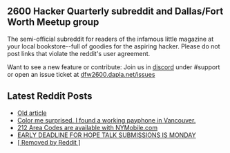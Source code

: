 ## 2600 Hacker Quarterly subreddit and Dallas/Fort Worth Meetup group
The semi-official subreddit for readers of the infamous little magazine at your local bookstore--full of goodies for the aspiring hacker. Please do not post links that violate the reddit's user agreement.

Want to see a new feature or contribute: 
Join us in [discord](https://dfw2600.dapla.net/chat) under #support or open an issue ticket at [dfw2600.dapla.net/issues](https://dfw2600.dapla.net/issues)

## Latest Reddit Posts
<!-- BLOG-POST-LIST:START -->
- [Old article](https://www.reddit.com/r/2600/comments/1jd1yjo/old_article/)
- [Color me surprised. I found a working payphone in Vancouver.](https://www.reddit.com/r/2600/comments/1jbndgt/color_me_surprised_i_found_a_working_payphone_in/)
- [212 Area Codes are available with NYMobile.com](https://www.reddit.com/r/2600/comments/1jbcru4/212_area_codes_are_available_with_nymobilecom/)
- [EARLY DEADLINE FOR HOPE TALK SUBMISSIONS IS MONDAY](https://2600.com/content/early-deadline-hope-talk-submissions-monday)
- [[ Removed by Reddit ]](https://www.reddit.com/r/2600/comments/1jai7b7/removed_by_reddit/)
<!-- BLOG-POST-LIST:END -->
